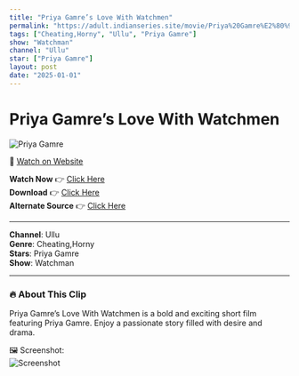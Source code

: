 ```yaml
---
title: "Priya Gamre’s Love With Watchmen"
permalink: "https://adult.indianseries.site/movie/Priya%20Gamre%E2%80%99s%20Love%20With%20Watchmen"
tags: ["Cheating,Horny", "Ullu", "Priya Gamre"]
show: "Watchman"
channel: "Ullu"
star: ["Priya Gamre"]
layout: post
date: "2025-01-01"
---
```


# Priya Gamre’s Love With Watchmen

![Priya Gamre](https://shorts.desisins.com/wp-content/uploads/2024/09/Priya-Gamre-Watchman-Ullu-DesiSins.com_-1.jpg)

🔗 [Watch on Website](https://adult.indianseries.site/movie/Priya%20Gamre%E2%80%99s%20Love%20With%20Watchmen)

**Watch Now** 👉 [Click Here](https://adult.indianseries.site/movie/Priya%20Gamre%E2%80%99s%20Love%20With%20Watchmen)  
**Download** 👉 [Click Here](https://adult.indianseries.site/movie/Priya%20Gamre%E2%80%99s%20Love%20With%20Watchmen)  
**Alternate Source** 👉 [Click Here](https://adult.indianseries.site/movie/Priya%20Gamre%E2%80%99s%20Love%20With%20Watchmen)

---

**Channel**: Ullu  
**Genre**: Cheating,Horny  
**Stars**: Priya Gamre  
**Show**: Watchman

---

### 🔥 About This Clip

Priya Gamre’s Love With Watchmen is a bold and exciting short film featuring Priya Gamre. Enjoy a passionate story filled with desire and drama.
 
🖼️ Screenshot:  
![Screenshot](https://shorts.desisins.com/wp-content/uploads/2024/09/Priya-Gamre-Watchman-Ullu-DesiSins.com_-1.jpg)
